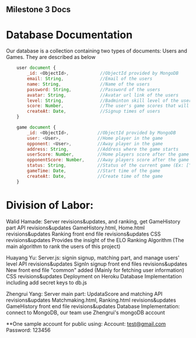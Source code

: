 ## Milestone 3 Docs

# Database Documentation
Our database is a collection containing two types of documents: Users and Games. They are described as below
```javascript
    user document {  
        _id: <ObjectId>,            //ObjectId provided by MongoDB  
        email: String,              //Email of the users  
        name: String,               //Name of the users
        password: String,           //Password of the users   
        avatar: String,             //Avatar url link of the users 
        level: String,              //Badminton skill level of the user (Ex: ["low", "intermediate", "advanced", "elite"]) 
        score: Number,              //The user's game scores that will increase or decrease after each game
        createAt: Date,             //Signup times of users
    } 
```  

```javascript
    game document {  
        _id: <ObjectId>,           //ObjectId provided by MongoDB  
        user: <User>,              //Home player in the game 
        opponent: <User>,          //Away player in the game
        address: String,           //Address where the game starts
        userScore: Number,         //Home players score after the game
        opponentScore: Number,     //Away players score after the game
        status: String,            //Status of the current game (Ex: ["preparing", "inputting", "over"])
        gameTime: Date,            //Start time of the game  
        createAt: Date,            //Create time of the game
    } 
```



# Division of Labor:

Walid Hamade:
Server revisions&updates, and ranking, get GameHistory part
API revisions&updates
GameHistory.html, Home.html revisions&updates
Ranking front end file revisions&updates
CSS revisions&updates
Provides the insight of the ELO Ranking Algorithm (The main algorithm to rank the users of this project)

Huayang Yu:
Server.js: signin signup, matching part, and manage users' level
API revisions&updates
SignIn signup front end files revisions&updates
New front end file "common" added (Mainly for fetching user information)
CSS revisions&updates
Deployment on Heroku
Database Implementation including add secret keys to db.js

Zhengrui Yang:
Server main part: UpdataScore and matching
API revisions&updates
Matchmaking.html, Ranking.html revisions&updates
GameHistory front end file revisions&updates
Database Implementation: connect to MongoDB, our team use Zhengrui's mongoDB account

**One sample account for public using:
Account: test@gmail.com
Password: 123456
